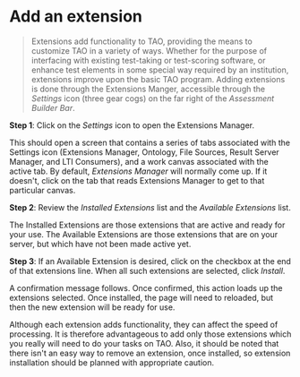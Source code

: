 # Add an extension


>Extensions add functionality to TAO, providing the means to customize TAO in a variety of ways. Whether for the purpose of interfacing with existing test-taking or test-scoring software, or enhance test elements in some special way required by an institution, extensions improve upon the basic TAO program. Adding extensions is done through the Extensions Manger, accessible through the *Settings* icon (three gear cogs) on the far right of the *Assessment Builder Bar*.

**Step 1**: Click on the *Settings* icon to open the Extensions Manager.

This should open a screen that contains a series of tabs associated with the Settings icon (Extensions Manager, Ontology, File Sources, Result Server Manager, and LTI Consumers), and a work canvas associated with the active tab. By default, *Extensions Manager* will normally come up. If it doesn't, click on the tab that reads Extensions Manager to get to that particular canvas.

**Step 2**: Review the *Installed Extensions* list and the *Available Extensions* list.

The Installed Extensions are those extensions that are active and ready for your use. The Available Extensions are those extensions that are on your server, but which have not been made active yet.

**Step 3**: If an Available Extension is desired, click on the checkbox at the end of that extensions line. When all such extensions are selected, click *Install*.

A confirmation message follows. Once confirmed, this action loads up the extensions selected. Once installed, the page will need to reloaded, but then the new extension will be ready for use. 

Although each extension adds functionality, they can affect the speed of processing. It is therefore advantageous to add only those extensions which you really will need to do your tasks on TAO. Also, it should be noted that there isn't an easy way to remove an extension, once installed, so extension installation should be planned with appropriate caution.

